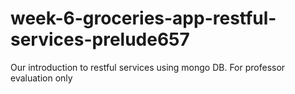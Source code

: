 # week-6-groceries-app-restful-services-prelude657
Our introduction to restful services using mongo DB. For professor evaluation only
